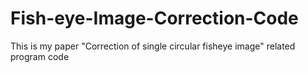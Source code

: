 # Fish-eye-Image-Correction-Code
This is my paper "Correction of single circular fisheye image" related program code
